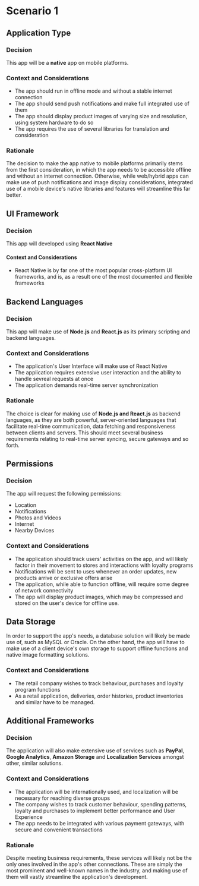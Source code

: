# Scenario 1

## Application Type

### Decision

This app will be a **native** app on mobile platforms.

### Context and Considerations

* The app should run in offline mode and without a stable internet connection
* The app should send push notifications and make full integrated use of them
* The app should display product images of varying size and resolution, using system hardware to do so
* The app requires the use of several libraries for translation and consideration

### Rationale

The decision to make the app native to mobile platforms primarily stems from the first consideration, in which the app needs to be accessible offline and without an internet connection. Otherwise, while web/hybrid apps can make use of push notifications and image display considerations, integrated use of a mobile device's native libraries and features will streamline this far better.

## UI Framework

### Decision

This app will developed using **React Native**

#### Context and Considerations

* React Native is by far one of the most popular cross-platform UI frameworks, and is, as a result one of the most documented and flexible frameworks

## Backend Languages

### Decision

This app will make use of **Node.js** and **React.js** as its primary scripting and backend languages.

### Context and Considerations

* The application's User Interface will make use of React Native
* The application requires extensive user interaction and the ability to handle sevreal requests at once
* The application demands real-time server synchronization

### Rationale

The choice is clear for making use of **Node.js and React.js** as backend languages, as they are both powerful, server-oriented languages that facilitate real-time communication, data fetching and responsiveness between clients and servers. This should meet several business requirements relating to real-time server syncing, secure gateways and so forth.

## Permissions

### Decision

The app will request the following permissions:

* Location
* Notifications
* Photos and Videos
* Internet
* Nearby Devices

### Context and Considerations

* The application should track users' activities on the app, and will likely factor in their movement to stores and interactions with loyalty programs
* Notifications will be sent to uses whenever an order updates, new products arrive or exclusive offers arise
* The application, while able to function offline, will require some degree of network connectivity
* The app will display product images, which may be compressed and stored on the user's device for offline use.

## Data Storage

In order to support the app's needs, a database solution will likely be made use of, such as MySQL or Oracle. On the other hand, the app will have to make use of a client device's own storage to support offline functions and native image formatting solutions.

### Context and Considerations

* The retail company wishes to track behaviour, purchases and loyalty program functions
* As a retail application, deliveries, order histories, product inventories and similar have to be managed.

## Additional Frameworks

### Decision

The application will also make extensive use of services such as **PayPal**, **Google Analytics**, **Amazon Storage** and **Localization Services** amongst other, similar solutions.

### Context and Considerations

* The application will be internationally used, and localization will be necessary for reaching diverse groups
* The company wishes to track customer behaviour, spending patterns, loyalty and purchases to implement better performance and User Experience
* The app needs to be integrated with various payment gateways, with secure and convenient transactions

### Rationale

Despite meeting business requirements, these services will likely not be the only ones involved in the app's other connections. These are simply the most prominent and well-known names in the industry, and making use of them will vastly streamline the application's development.